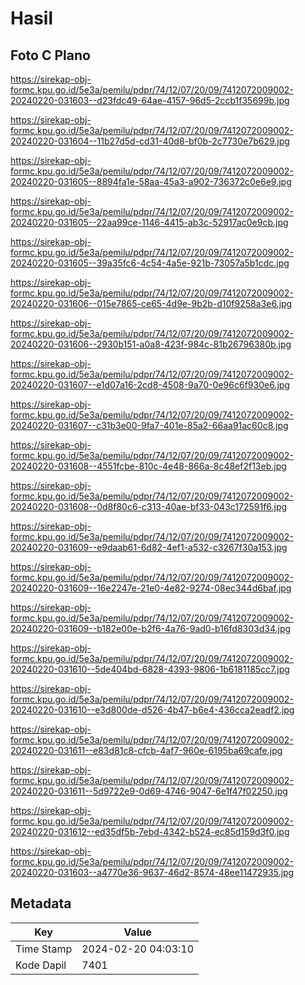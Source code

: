 # Hasil

## Foto C Plano

https://sirekap-obj-formc.kpu.go.id/5e3a/pemilu/pdpr/74/12/07/20/09/7412072009002-20240220-031603--d23fdc49-64ae-4157-96d5-2ccb1f35699b.jpg

https://sirekap-obj-formc.kpu.go.id/5e3a/pemilu/pdpr/74/12/07/20/09/7412072009002-20240220-031604--11b27d5d-cd31-40d8-bf0b-2c7730e7b629.jpg

https://sirekap-obj-formc.kpu.go.id/5e3a/pemilu/pdpr/74/12/07/20/09/7412072009002-20240220-031605--8894fa1e-58aa-45a3-a902-736372c0e6e9.jpg

https://sirekap-obj-formc.kpu.go.id/5e3a/pemilu/pdpr/74/12/07/20/09/7412072009002-20240220-031605--22aa99ce-1146-4415-ab3c-52917ac0e9cb.jpg

https://sirekap-obj-formc.kpu.go.id/5e3a/pemilu/pdpr/74/12/07/20/09/7412072009002-20240220-031605--39a35fc6-4c54-4a5e-921b-73057a5b1cdc.jpg

https://sirekap-obj-formc.kpu.go.id/5e3a/pemilu/pdpr/74/12/07/20/09/7412072009002-20240220-031606--015e7865-ce65-4d9e-9b2b-d10f9258a3e6.jpg

https://sirekap-obj-formc.kpu.go.id/5e3a/pemilu/pdpr/74/12/07/20/09/7412072009002-20240220-031606--2930b151-a0a8-423f-984c-81b26796380b.jpg

https://sirekap-obj-formc.kpu.go.id/5e3a/pemilu/pdpr/74/12/07/20/09/7412072009002-20240220-031607--e1d07a16-2cd8-4508-9a70-0e96c6f930e6.jpg

https://sirekap-obj-formc.kpu.go.id/5e3a/pemilu/pdpr/74/12/07/20/09/7412072009002-20240220-031607--c31b3e00-9fa7-401e-85a2-66aa91ac60c8.jpg

https://sirekap-obj-formc.kpu.go.id/5e3a/pemilu/pdpr/74/12/07/20/09/7412072009002-20240220-031608--4551fcbe-810c-4e48-866a-8c48ef2f13eb.jpg

https://sirekap-obj-formc.kpu.go.id/5e3a/pemilu/pdpr/74/12/07/20/09/7412072009002-20240220-031608--0d8f80c6-c313-40ae-bf33-043c172591f6.jpg

https://sirekap-obj-formc.kpu.go.id/5e3a/pemilu/pdpr/74/12/07/20/09/7412072009002-20240220-031609--e9daab61-6d82-4ef1-a532-c3267f30a153.jpg

https://sirekap-obj-formc.kpu.go.id/5e3a/pemilu/pdpr/74/12/07/20/09/7412072009002-20240220-031609--16e2247e-21e0-4e82-9274-08ec344d6baf.jpg

https://sirekap-obj-formc.kpu.go.id/5e3a/pemilu/pdpr/74/12/07/20/09/7412072009002-20240220-031609--b182e00e-b2f6-4a76-9ad0-b16fd8303d34.jpg

https://sirekap-obj-formc.kpu.go.id/5e3a/pemilu/pdpr/74/12/07/20/09/7412072009002-20240220-031610--5de404bd-6828-4393-9806-1b6181185cc7.jpg

https://sirekap-obj-formc.kpu.go.id/5e3a/pemilu/pdpr/74/12/07/20/09/7412072009002-20240220-031610--e3d800de-d526-4b47-b6e4-436cca2eadf2.jpg

https://sirekap-obj-formc.kpu.go.id/5e3a/pemilu/pdpr/74/12/07/20/09/7412072009002-20240220-031611--e83d81c8-cfcb-4af7-960e-6195ba69cafe.jpg

https://sirekap-obj-formc.kpu.go.id/5e3a/pemilu/pdpr/74/12/07/20/09/7412072009002-20240220-031611--5d9722e9-0d69-4746-9047-6e1f47f02250.jpg

https://sirekap-obj-formc.kpu.go.id/5e3a/pemilu/pdpr/74/12/07/20/09/7412072009002-20240220-031612--ed35df5b-7ebd-4342-b524-ec85d159d3f0.jpg

https://sirekap-obj-formc.kpu.go.id/5e3a/pemilu/pdpr/74/12/07/20/09/7412072009002-20240220-031603--a4770e36-9637-46d2-8574-48ee11472935.jpg


## Metadata

| Key        | Value               |
| ---------- | ------------------- |
| Time Stamp | 2024-02-20 04:03:10 |
| Kode Dapil | 7401                |




